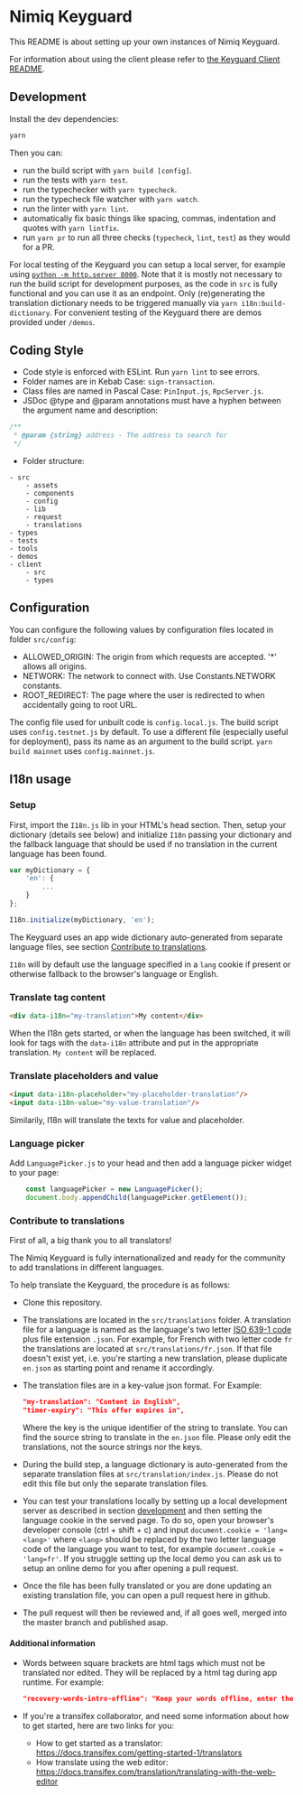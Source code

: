 # Nimiq Keyguard

This README is about setting up your own instances of Nimiq Keyguard.

For information about using the client please refer to
[the Keyguard Client README](https://github.com/nimiq/keyguard/tree/master/client/README.md).

## Development

Install the dev dependencies:

```sh
yarn
```

Then you can:

- run the build script with `yarn build [config]`.
- run the tests with `yarn test`.
- run the typechecker with `yarn typecheck`.
- run the typecheck file watcher with `yarn watch`.
- run the linter with `yarn lint`.
- automatically fix basic things like spacing, commas, indentation and quotes
  with `yarn lintfix`.
- run `yarn pr` to run all three checks (`typecheck`, `lint`, `test`) as they
  would for a PR.

For local testing of the Keyguard you can setup a local server, for example using
[`python -m http.server 8000`](https://docs.python.org/3/library/http.server.html#http-server-cli).
Note that it is mostly not necessary to run the build script for development purposes, as the code in `src` is fully
functional and you can use it as an endpoint. Only (re)generating the translation dictionary needs to be triggered
manually via `yarn i18n:build-dictionary`. For convenient testing of the Keyguard there are demos provided under
`/demos`.

## Coding Style

- Code style is enforced with ESLint. Run `yarn lint` to see errors.
- Folder names are in Kebab Case: `sign-transaction`.
- Class files are named in Pascal Case: `PinInput.js`, `RpcServer.js`.
- JSDoc @type and @param annotations must have a hyphen between the argument name
  and description:

```javascript
/**
 * @param {string} address - The address to search for
 */
```

- Folder structure:

```text
- src
    - assets
    - components
    - config
    - lib
    - request
    - translations
- types
- tests
- tools
- demos
- client
    - src
    - types
```

## Configuration

You can configure the following values by configuration files located in folder `src/config`:
- ALLOWED_ORIGIN: The origin from which requests are accepted. '*' allows all origins.
- NETWORK: The network to connect with. Use Constants.NETWORK constants.
- ROOT_REDIRECT: The page where the user is redirected to when accidentally going to root URL.

The config file used for unbuilt code is `config.local.js`. The build script uses `config.testnet.js` by default. To use
a different file (especially useful for deployment), pass its name as an argument to the build script.
`yarn build mainnet` uses `config.mainnet.js`.

## I18n usage

### Setup

First, import the `I18n.js` lib in your HTML's head section. Then, setup your
dictionary (details see below) and  initialize `I18n` passing your dictionary
and the fallback language that should be used if no translation in the current
language has been found.

```javascript
var myDictionary = {
    'en': {
        ...
    }
};

I18n.initialize(myDictionary, 'en');
```

The Keyguard uses an app wide dictionary auto-generated from separate language
files, see section [Contribute to translations](#contribute-to-translations).

`I18n` will by default use the language specified in a `lang` cookie if present
or otherwise fallback to the browser's language or English.

### Translate tag content

```html
<div data-i18n="my-translation">My content</div>
```

When the I18n gets started, or when the language has been switched, it will look
for tags with the `data-i18n` attribute and put in the appropriate translation.
`My content` will be replaced.

### Translate placeholders and value

```html
<input data-i18n-placeholder="my-placeholder-translation"/>
<input data-i18n-value="my-value-translation"/>
```

Similarily, I18n will translate the texts for value and placeholder.

### Language picker

Add `LanguagePicker.js` to your head and then add a language picker widget to your
page:

```javascript
    const languagePicker = new LanguagePicker();
    document.body.appendChild(languagePicker.getElement());
```

### Contribute to translations

First of all, a big thank you to all translators!

The Nimiq Keyguard is fully internationalized and ready for the community to add translations in different languages.

To help translate the Keyguard, the procedure is as follows:

- Clone this repository.

- The translations are located in the `src/translations` folder. A translation file for a language is named as the
  language's two letter [ISO 639-1 code](https://en.wikipedia.org/wiki/List_of_ISO_639-1_codes) plus file extension
  `.json`. For example, for French with two letter code `fr` the translations are located at `src/translations/fr.json`.
  If that file doesn't exist yet, i.e. you're starting a new translation, please duplicate `en.json` as starting point
  and rename it accordingly.

- The translation files are in a key-value json format.
  For Example:
  ```json
  "my-translation": "Content in English",
  "timer-expiry": "This offer expires in",
  ```
  Where the key is the unique identifier of the string to translate. You can find the source string to translate in the
  `en.json` file.
  Please only edit the translations, not the source strings nor the keys.

- During the build step, a language dictionary is auto-generated from the separate translation files at
  `src/translation/index.js`. Please do not edit this file but only the separate translation files.

- You can test your translations locally by setting up a local development server as described in section
  [development](#development) and then setting the language cookie in the served page. To do so, open your browser's
  developer console (ctrl + shift + c) and input `document.cookie = 'lang=<lang>'` where `<lang>` should be replaced by
  the two letter language code of the language you want to test, for example `document.cookie = 'lang=fr'`. If you
  struggle setting up the local demo you can ask us to setup an online demo for you after opening a pull request.

- Once the file has been fully translated or you are done updating an existing translation file, you can open a pull
  request here in github.

- The pull request will then be reviewed and, if all goes well, merged into the master branch and published asap.

#### Additional information

- Words between square brackets are html tags which must not be translated nor edited. They will be replaced by a html
  tag during app runtime. For example:
  ```json
  "recovery-words-intro-offline": "Keep your words offline, enter them nowhere but on [strong]keyguard[/strong].nimiq.com."
  ```

- If you're a transifex collaborator, and need some information about how to get started, here are two links for you:
  - How to get started as a translator: https://docs.transifex.com/getting-started-1/translators
  - How translate using the web editor: https://docs.transifex.com/translation/translating-with-the-web-editor
